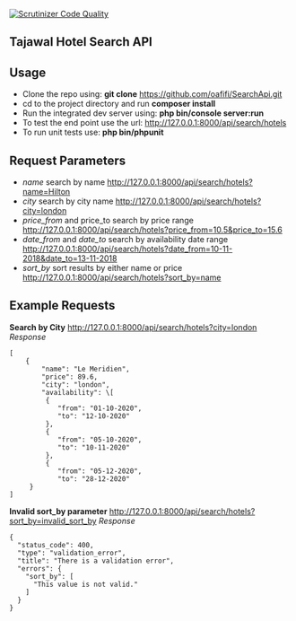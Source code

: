 [![Scrutinizer Code Quality](https://scrutinizer-ci.com/g/oafifi/SearchApi/badges/quality-score.png?b=master)](https://scrutinizer-ci.com/g/oafifi/SearchApi/?branch=master)

Tajawal Hotel Search API
----------

## Usage

 - Clone the repo using: **git clone** https://github.com/oafifi/SearchApi.git
 - cd to the project directory and run **composer install**
 - Run the integrated dev server using: **php bin/console server:run**
 - To test the end point use the url: http://127.0.0.1:8000/api/search/hotels
 - To run unit tests use: **php bin/phpunit**

## Request Parameters

 - *name* search by name http://127.0.0.1:8000/api/search/hotels?name=Hilton
 - *city* search by city name http://127.0.0.1:8000/api/search/hotels?city=london
 - *price_from* and price_to search by price range http://127.0.0.1:8000/api/search/hotels?price_from=10.5&price_to=15.6
 - *date_from* and *date_to* search by availability date range http://127.0.0.1:8000/api/search/hotels?date_from=10-11-2018&date_to=13-11-2018
 - *sort_by* sort results by either name or price http://127.0.0.1:8000/api/search/hotels?sort_by=name

## Example Requests

**Search by City**
http://127.0.0.1:8000/api/search/hotels?city=london
*Response*

    [
        {
            "name": "Le Meridien",
            "price": 89.6,
            "city": "london",
            "availability": \[
             {
                "from": "01-10-2020",
                "to": "12-10-2020"
             },
             {
                "from": "05-10-2020",
                "to": "10-11-2020"
             },
             {
                "from": "05-12-2020",
                "to": "28-12-2020"
         }
    ]

**Invalid sort_by parameter**
http://127.0.0.1:8000/api/search/hotels?sort_by=invalid_sort_by
*Response*

    {
      "status_code": 400,
      "type": "validation_error",
      "title": "There is a validation error",
      "errors": {
        "sort_by": [
          "This value is not valid."
        ]
      }
    }
